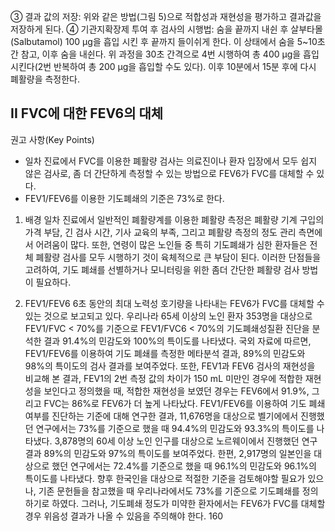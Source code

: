 ③ 결과 값의 저장: 위와 같은 방법(그림 5)으로 적합성과 재현성을 평가하고 결과값을 저장하게 된다.
④ 기관지확장제 투여 후 검사의 시행법: 숨을 끝까지 내쉰 후 살부타몰(Salbutamol) 100 μg을 흡입 시킨 후 끝까지 들이쉬게 한다. 이 상태에서 숨을 5~10초간 참고, 이후 숨을 내쉰다. 위 과정을 30초 간격으로 4번 시행하여 총 400 μg을 흡입시킨다(2번 반복하여 총 200 μg을 흡입할 수도 있다). 이후 10분에서 15분 후에 다시 폐활량을 측정한다.

## II FVC에 대한 FEV6의 대체

권고 사항(Key Points)
- 일차 진료에서 FVC를 이용한 폐활량 검사는 의료진이나 환자 입장에서 모두 쉽지 않은 검사로, 좀 더 간단하게 측정할 수 있는 방법으로 FEV6가 FVC를 대체할 수 있다.
- FEV1/FEV6를 이용한 기도폐쇄의 기준은 73%로 한다.

1. 배경
일차 진료에서 일반적인 폐활량계를 이용한 폐활량 측정은 폐활량 기계 구입의 가격 부담, 긴 검사 시간, 기사 교육의 부족, 그리고 폐활량 측정의 정도 관리 측면에서 어려움이 많다. 또한, 연령이 많은 노인들 중 특히 기도폐쇄가 심한 환자들은 전체 폐활량 검사를 모두 시행하기 것이 육체적으로 큰 부담이 된다. 이러한 단점들을 고려하여, 기도 폐쇄를 선별하거나 모니터링을 위한 좀더 간단한 폐활량 검사 방법이 필요하다.

2. FEV1/FEV6
6초 동안의 최대 노력성 호기량을 나타내는 FEV6가 FVC를 대체할 수 있는 것으로 보고되고 있다. 우리나라 65세 이상의 노인 환자 353명을 대상으로 FEV1/FVC < 70%를 기준으로 FEV1/FVC6 < 70%의 기도폐쇄성질환 진단을 분석한 결과 91.4%의 민감도와 100%의 특이도를 나타냈다. 국외 자료에 따르면, FEV1/FEV6를 이용하여 기도 폐쇄를 측정한 메타분석 결과, 89%의 민감도와 98%의 특이도의 검사 결과를 보여주었다. 또한, FEV1과 FEV6 검사의 재현성을 비교해 본 결과, FEV1의 2번 측정 값의 차이가 150 mL 미만인 경우에 적합한 재현성을 보인다고 정의했을 때, 적합한 재현성을 보였던 경우는 FEV6에서 91.9%, 그리고 FVC는 86%로 FEV6가 더 높게 나타났다. FEV1/FEV6를 이용하여 기도 폐쇄 여부를 진단하는 기준에 대해 연구한 결과, 11,676명을 대상으로 벨기에에서 진행했던 연구에서는 73%를 기준으로 했을 때 94.4%의 민감도와 93.3%의 특이도를 나타냈다. 3,878명의 60세 이상 노인 인구를 대상으로 노르웨이에서 진행했던 연구 결과 89%의 민감도와 97%의 특이도를 보여주었다. 한편, 2,917명의 일본인을 대상으로 했던 연구에서는 72.4%를 기준으로 했을 때 96.1%의 민감도와 96.1%의 특이도를 나타냈다. 향후 한국인을 대상으로 적절한 기준을 검토해야할 필요가 있으나, 기존 문헌들을 참고했을 때 우리나라에서도 73%를 기준으로 기도폐쇄를 정의하기로 하였다. 그러나, 기도폐쇄 정도가 미약한 환자에서는 FEV6가 FVC를 대체할 경우 위음성 결과가 나올 수 있음을 주의해야 한다.
<PAGE>160